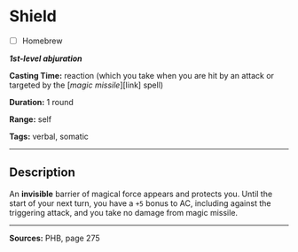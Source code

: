 # Shield

- [ ] Homebrew

***1st-level abjuration***

**Casting Time:** reaction (which you take when you are hit by an attack or targeted by the [*magic missile*][link] spell)

**Duration:** 1 round

**Range:** self

**Tags:** verbal, somatic

---

## Description
An **invisible** barrier of magical force appears and protects you.
Until the start of your next turn, you have a `+5` bonus to AC, including against the triggering attack, and you take no damage from magic missile.

---

**Sources:** PHB, page 275
